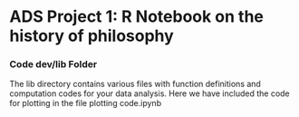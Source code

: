 # ADS Project 1:  R Notebook on the history of philosophy

### Code dev/lib Folder

The lib directory contains various files with function definitions and computation codes for your data analysis. Here we have included the code for plotting in the file plotting code.ipynb

